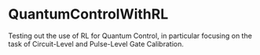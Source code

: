 # QuantumControlWithRL
Testing out the use of RL for Quantum Control, in particular focusing on the task of Circuit-Level and Pulse-Level Gate Calibration.
